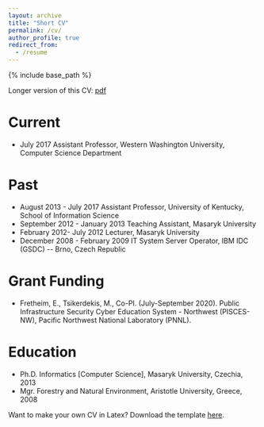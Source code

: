 ```yaml
---
layout: archive
title: "Short CV"
permalink: /cv/
author_profile: true
redirect_from:
  - /resume
---
```


{% include base_path %}

Longer version of this CV: [pdf](/downloads/cvresume_academic.pdf)

Current
======
* July 2017 Assistant Professor, Western Washington University, Computer Science Department

Past
======
* August 2013 - July 2017 Assistant Professor, University of Kentucky, School of Information Science
* September 2012 - January 2013 Teaching Assistant, Masaryk University
* February 2012- July 2012 Lecturer, Masaryk University
* December 2008 -  February 2009 IT System Server Operator, IBM IDC (GSDC) -- Brno, Czech Republic

Grant Funding
======
* Fretheim, E., Tsikerdekis, M., Co-PI. (July-September 2020). Public Infrastructure Security Cyber Education System - Northwest (PISCES-NW), Pacific
Northwest National Laboratory (PNNL).

Education
======
* Ph.D. Informatics [Computer Science], Masaryk University, Czechia, 2013
* Mgr. Forestry and Natural Environment, Aristotle University, Greece, 2008

Want to make your own CV in Latex? Download the template [here](/downloads/cvtemplate.zip).
